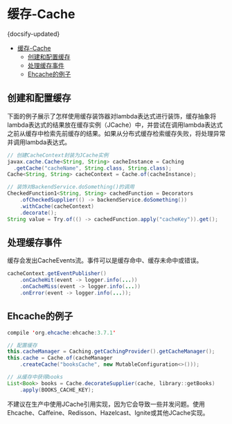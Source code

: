 # 缓存-Cache
{docsify-updated}

- [缓存-Cache](#缓存-cache)
  - [创建和配置缓存](#创建和配置缓存)
  - [处理缓存事件](#处理缓存事件)
  - [Ehcache的例子](#ehcache的例子)

## 创建和配置缓存

下面的例子展示了怎样使用缓存装饰器对lambda表达式进行装饰，缓存抽象将lambda表达式的结果放在缓存实例（JCache）中，并尝试在调用lambda表达式之前从缓存中检索先前缓存的结果。如果从分布式缓存检索缓存失败，将处理异常并调用lambda表达式。

```java
// 创建CacheContext封装为JCache实例
javax.cache.Cache<String, String> cacheInstance = Caching
  .getCache("cacheName", String.class, String.class);
Cache<String, String> cacheContext = Cache.of(cacheInstance);

// 装饰对BackendService.doSomething()的调用
CheckedFunction1<String, String> cachedFunction = Decorators
    .ofCheckedSupplier(() -> backendService.doSomething())
    .withCache(cacheContext)
    .decorate();
String value = Try.of(() -> cachedFunction.apply("cacheKey")).get();
```


## 处理缓存事件

缓存会发出CacheEvents流。事件可以是缓存命中、缓存未命中或错误。

```java
cacheContext.getEventPublisher()
    .onCacheHit(event -> logger.info(...))
    .onCacheMiss(event -> logger.info(...))
    .onError(event -> logger.info(...));
```


## Ehcache的例子

```java
compile 'org.ehcache:ehcache:3.7.1'
```

```java
// 配置缓存
this.cacheManager = Caching.getCachingProvider().getCacheManager();
this.cache = Cache.of(cacheManager
    .createCache("booksCache", new MutableConfiguration<>()));

// 从缓存中获得books
List<Book> books = Cache.decorateSupplier(cache, library::getBooks)
    .apply(BOOKS_CACHE_KEY);
```

不建议在生产中使用JCache引用实现，因为它会导致一些并发问题。使用Ehcache、Caffeine、Redisson、Hazelcast、Ignite或其他JCache实现。
